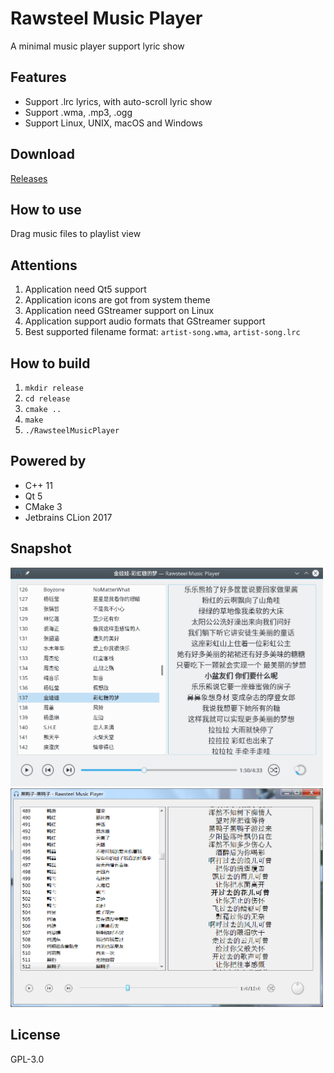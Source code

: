 # Rawsteel Music Player

A minimal music player support lyric show

## Features

- Support .lrc lyrics, with auto-scroll lyric show
- Support .wma, .mp3, .ogg
- Support Linux, UNIX, macOS and Windows

## Download

[Releases](https://github.com/baijifeilong/rawsteel-music-player/releases)

## How to use

Drag music files to playlist view

## Attentions

1. Application need Qt5 support
2. Application icons are got from system theme
3. Application need GStreamer support on Linux
4. Application support audio formats that GStreamer support
5. Best supported filename format: `artist-song.wma`, `artist-song.lrc`

## How to build

1. `mkdir release`
2. `cd release`
3. `cmake ..`
4. `make`
5. `./RawsteelMusicPlayer`

## Powered by

- C++ 11
- Qt 5
- CMake 3
- Jetbrains CLion 2017

## Snapshot

<img src="https://raw.githubusercontent.com/baijifeilong/resources/master/rawsteel-music-player/1.png" alt="Snapshot" width="500px"/>
<br/>
<img src="https://raw.githubusercontent.com/baijifeilong/resources/master/rawsteel-music-player/2.png" alt="Snapshot2" width="500px"/>

## License

GPL-3.0
